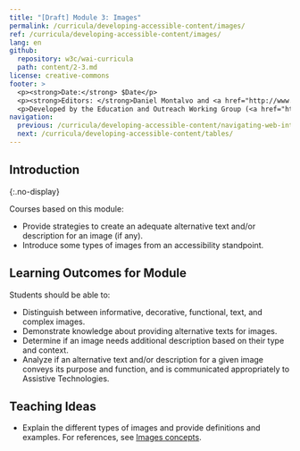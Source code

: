 ```yaml
---
title: "[Draft] Module 3: Images"
permalink: /curricula/developing-accessible-content/images/
ref: /curricula/developing-accessible-content/images/
lang: en
github:
  repository: w3c/wai-curricula
  path: content/2-3.md
license: creative-commons
footer: >
  <p><strong>Date:</strong> $Date</p>
  <p><strong>Editors: </strong>Daniel Montalvo and <a href="http://www.w3.org/People/shadi/">Shadi Abou-Zahra</a>. Contributors: <a href="https://www.w3.org/WAI/EO/EOWG-members">EOWG Participants</a>. </p>
  <p>Developed by the Education and Outreach Working Group (<a href="http://www.w3.org/WAI/EO/">EOWG</a>). Developed with support from the <a href="https://www.w3.org/WAI/about/projects/wai-guide/">WAI-Guide Project</a> funded by the European Commission (EC) under the Horizon 2020 program (Grant Agreement 822245).</p>
navigation:
  previous: /curricula/developing-accessible-content/navigating-web-interfaces/
  next: /curricula/developing-accessible-content/tables/
---
```


## Introduction
{:.no-display}

Courses based on this module:

* Provide strategies to create an adequate alternative text and/or description for an image (if any).
* Introduce some types of images from an accessibility standpoint.

## Learning Outcomes for Module

Students should be able to:

* Distinguish between informative, decorative, functional, text, and complex images.
* Demonstrate knowledge about providing alternative texts for images.
* Determine if an image needs additional description based on their type and context.
* Analyze if an alternative text and/or description for a given image conveys its purpose and function, and is communicated appropriately to Assistive Technologies.


## Teaching Ideas

* Explain the different types of images and provide definitions and examples. For references, see [Images concepts](https://www.w3.org/WAI/tutorials/images/).
